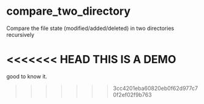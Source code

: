 # compare_two_directory
Compare the file state (modified/added/deleted) in two directories recursively

<<<<<<< HEAD
THIS IS A DEMO
=======

good to know it.
>>>>>>> 3cc4201eba60820eb0f62d977c70f2ef02f9b763
